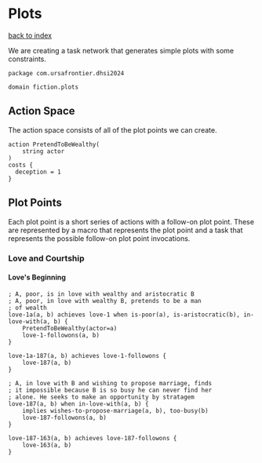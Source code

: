 # Plots

[back to index](../../)

We are creating a task network that generates simple plots with some constraints.

```htn
package com.ursafrontier.dhsi2024

domain fiction.plots
```

## Action Space

The action space consists of all of the plot points we can create.

```htn
action PretendToBeWealthy(
    string actor
)
costs {
  deception = 1
}
```

## Plot Points

Each plot point is a short series of actions with a follow-on plot point. These are represented by a macro that represents the plot point and a task that represents the possible follow-on plot point invocations.

### Love and Courtship

#### Love's Beginning

```htn
; A, poor, is in love with wealthy and aristocratic B
; A, poor, in love with wealthy B, pretends to be a man
; of wealth
love-1a(a, b) achieves love-1 when is-poor(a), is-aristocratic(b), in-love-with(a, b) {
    PretendToBeWealthy(actor=a)
    love-1-followons(a, b)
}

love-1a-187(a, b) achieves love-1-followons {
    love-187(a, b)
}

; A, in love with B and wishing to propose marriage, finds 
; it impossible because B is so busy he can never find her
; alone. He seeks to make an opportunity by stratagem
love-187(a, b) when in-love-with(a, b) {
    implies wishes-to-propose-marriage(a, b), too-busy(b)
    love-187-followons(a, b)
}

love-187-163(a, b) achieves love-187-followons {
    love-163(a, b)
}
```